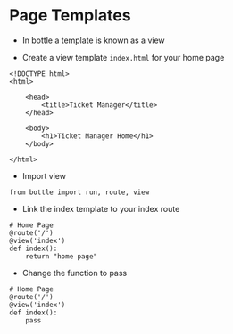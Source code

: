 # Page Templates

- In bottle a template is known as a view

- Create a view template `index.html` for your home page

```
<!DOCTYPE html>
<html>
    
    <head>
        <title>Ticket Manager</title>
    </head>
    
    <body>
        <h1>Ticket Manager Home</h1>
    </body>
    
</html>
```

- Import view

```
from bottle import run, route, view
```

- Link the index template to your index route

```
# Home Page
@route('/')
@view('index')
def index():
    return "home page"
```

- Change the function to pass

```
# Home Page
@route('/')
@view('index')
def index():
    pass
```
